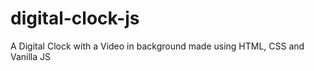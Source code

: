 # digital-clock-js
A Digital Clock with a Video in background made using HTML, CSS and Vanilla JS


